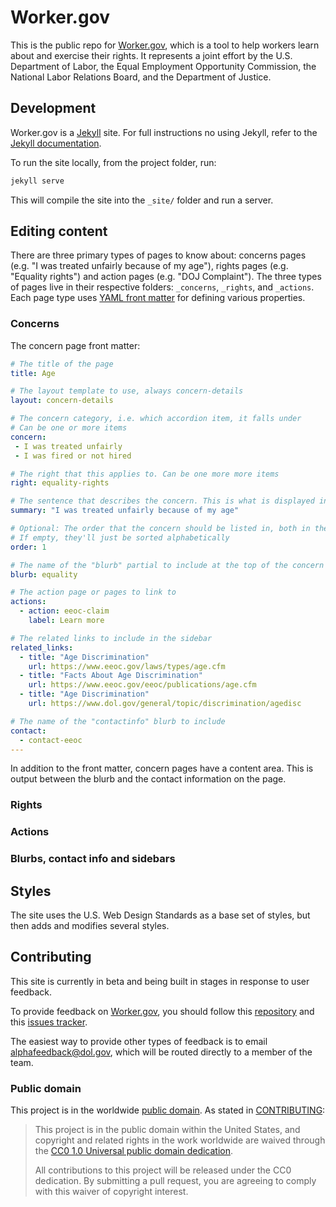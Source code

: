 # Worker.gov

This is the public repo for [Worker.gov](http://worker.gov/), which is a tool to help workers learn about and exercise their rights. It represents a joint effort by the U.S. Department of Labor, the Equal Employment Opportunity Commission, the National Labor Relations Board, and the Department of Justice.

## Development
Worker.gov is a [Jekyll](http://jekyllrb.com/) site. For full instructions no using Jekyll, refer to the [Jekyll documentation](http://jekyllrb.com/docs/home/).

To run the site locally, from the project folder, run:

```bash
jekyll serve
```

This will compile the site into the `_site/` folder and run a server.

## Editing content
There are three primary types of pages to know about: concerns pages (e.g. "I was treated unfairly because of my age"), rights pages (e.g. "Equality rights") and action pages (e.g. "DOJ Complaint"). The three types of pages live in their respective folders: `_concerns`, `_rights`, and `_actions`. Each page type uses [YAML front matter](http://jekyllrb.com/docs/frontmatter/) for defining various properties.

### Concerns
The concern page front matter:

```yaml
# The title of the page
title: Age

# The layout template to use, always concern-details
layout: concern-details

# The concern category, i.e. which accordion item, it falls under
# Can be one or more items
concern:
 - I was treated unfairly
 - I was fired or not hired

# The right that this applies to. Can be one more more items
right: equality-rights

# The sentence that describes the concern. This is what is displayed in the accordion and on rights pages
summary: "I was treated unfairly because of my age"

# Optional: The order that the concern should be listed in, both in the accordion and on the rights page
# If empty, they'll just be sorted alphabetically
order: 1

# The name of the "blurb" partial to include at the top of the concern page
blurb: equality

# The action page or pages to link to
actions:
  - action: eeoc-claim
    label: Learn more

# The related links to include in the sidebar
related_links:
  - title: "Age Discrimination"
    url: https://www.eeoc.gov/laws/types/age.cfm
  - title: "Facts About Age Discrimination"
    url: https://www.eeoc.gov/eeoc/publications/age.cfm
  - title: "Age Discrimination"
    url: https://www.dol.gov/general/topic/discrimination/agedisc

# The name of the "contactinfo" blurb to include
contact:
  - contact-eeoc
---
```

In addition to the front matter, concern pages have a content area. This is output between the blurb and the contact information on the page.

### Rights


### Actions

### Blurbs, contact info and sidebars


## Styles
The site uses the U.S. Web Design Standards as a base set of styles, but then adds and modifies several styles.

## Contributing

This site is currently in beta and being built in stages in response to user feedback.

To provide feedback on [Worker.gov](http://worker.gov/), you should follow this [repository](https://github.com/18F/worker-dol-gov) and this [issues tracker](https://github.com/18F/worker-dol-gov/issues).

The easiest way to provide other types of feedback is to email [alphafeedback@dol.gov](mailto:alphafeedback@dol.gov), which will be routed directly to a member of the team.

### Public domain

This project is in the worldwide [public domain](LICENSE.md). As stated in [CONTRIBUTING](CONTRIBUTING.md):

> This project is in the public domain within the United States, and copyright and related rights in the work worldwide are waived through the [CC0 1.0 Universal public domain dedication](https://creativecommons.org/publicdomain/zero/1.0/).
>
> All contributions to this project will be released under the CC0 dedication. By submitting a pull request, you are agreeing to comply with this waiver of copyright interest.
